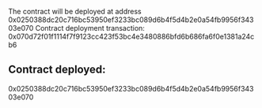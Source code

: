 The contract will be deployed at address 0x0250388dc20c716bc53950ef3233bc089d6b4f5d4b2e0a54fb9956f34303e070
Contract deployment transaction: 0x070d72f01f1114f7f9123cc423f53bc4e3480886bfd6b686fa6f0e1381a24cb6

## Contract deployed:

0x0250388dc20c716bc53950ef3233bc089d6b4f5d4b2e0a54fb9956f34303e070
